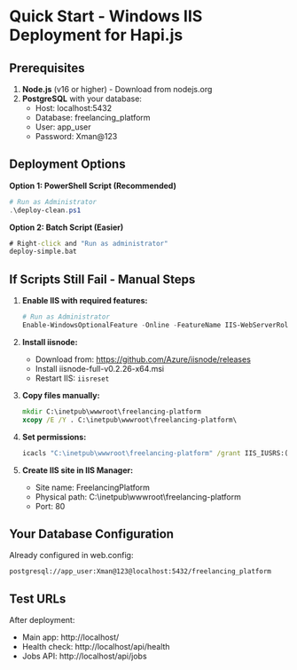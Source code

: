 # Quick Start - Windows IIS Deployment for Hapi.js

## Prerequisites

1. **Node.js** (v16 or higher) - Download from nodejs.org
2. **PostgreSQL** with your database:
   - Host: localhost:5432
   - Database: freelancing_platform  
   - User: app_user
   - Password: Xman@123

## Deployment Options

**Option 1: PowerShell Script (Recommended)**
```powershell
# Run as Administrator
.\deploy-clean.ps1
```

**Option 2: Batch Script (Easier)**
```cmd
# Right-click and "Run as administrator"  
deploy-simple.bat
```

## If Scripts Still Fail - Manual Steps

1. **Enable IIS with required features:**
   ```powershell
   # Run as Administrator
   Enable-WindowsOptionalFeature -Online -FeatureName IIS-WebServerRole,IIS-WebServer,IIS-CommonHttpFeatures,IIS-HttpErrors,IIS-HttpRedirection,IIS-ApplicationDevelopment,IIS-HealthAndDiagnostics,IIS-HttpLogging,IIS-Security,IIS-RequestFiltering,IIS-Performance,IIS-WebServerManagementTools,IIS-ManagementConsole
   ```

2. **Install iisnode:**
   - Download from: https://github.com/Azure/iisnode/releases
   - Install iisnode-full-v0.2.26-x64.msi
   - Restart IIS: `iisreset`

3. **Copy files manually:**
   ```cmd
   mkdir C:\inetpub\wwwroot\freelancing-platform
   xcopy /E /Y . C:\inetpub\wwwroot\freelancing-platform\
   ```

4. **Set permissions:**
   ```cmd
   icacls "C:\inetpub\wwwroot\freelancing-platform" /grant IIS_IUSRS:(OI)(CI)F /T
   ```

5. **Create IIS site in IIS Manager:**
   - Site name: FreelancingPlatform
   - Physical path: C:\inetpub\wwwroot\freelancing-platform
   - Port: 80

## Your Database Configuration

Already configured in web.config:
```
postgresql://app_user:Xman@123@localhost:5432/freelancing_platform
```

## Test URLs

After deployment:
- Main app: http://localhost/
- Health check: http://localhost/api/health  
- Jobs API: http://localhost/api/jobs